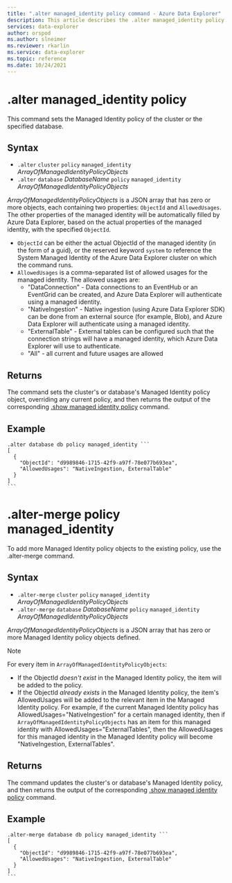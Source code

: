 ```yaml
---
title: ".alter managed_identity policy command - Azure Data Explorer"
description: This article describes the .alter managed_identity policy command in Azure Data Explorer.
services: data-explorer
author: orspod
ms.author: slneimer
ms.reviewer: rkarlin
ms.service: data-explorer
ms.topic: reference
ms.date: 10/24/2021
---
```

# .alter managed_identity policy

This command sets the Managed Identity policy of the cluster or the specified database.

## Syntax

* `.alter` `cluster` `policy` `managed_identity` *ArrayOfManagedIdentityPolicyObjects*
* `.alter` `database` *DatabaseName* `policy` `managed_identity` *ArrayOfManagedIdentityPolicyObjects*

*ArrayOfManagedIdentityPolicyObjects* is a JSON array that has zero or more objects, each containing two properties: `ObjectId` and `AllowedUsages`. The other properties of the managed identity will be automatically filled by Azure Data Explorer, based on the actual properties of the managed identity, with the specified `ObjectId`.

* `ObjectId` can be either the actual ObjectId of the managed identity (in the form of a guid), or the reserved keyword `system` to reference the System Managed Identity of the Azure Data Explorer cluster on which the command runs.
* `AllowedUsages` is a comma-separated list of allowed usages for the managed identity. The allowed usages are:
  * "DataConnection" - Data connections to an EventHub or an EventGrid can be created, and Azure Data Explorer will authenticate using a managed identity.
  * "NativeIngestion" - Native ingestion (using Azure Data Explorer SDK) can be done from an external source (for example, Blob), and Azure Data Explorer will authenticate using a managed identity.
  * "ExternalTable" - External tables can be configured such that the connection strings will have a managed identity, which Azure Data Explorer will use to authenticate.
  * "All" - all current and future usages are allowed

## Returns

The command sets the cluster's or database's Managed Identity policy object, overriding any current policy,
and then returns the output of the corresponding [.show managed identity policy](#show-managed-identity-policy) command.

## Example

~~~kusto
.alter database db policy managed_identity ```
[
  {
    "ObjectId": "d9989846-1715-42f9-a97f-78e077b693ea",
    "AllowedUsages": "NativeIngestion, ExternalTable"
  }
]
```
~~~

# .alter-merge policy managed_identity

To add more Managed Identity policy objects to the existing policy, use the .alter-merge command.

## Syntax

* `.alter-merge` `cluster` `policy` `managed_identity` *ArrayOfManagedIdentityPolicyObjects*
* `.alter-merge` `database` *DatabaseName* `policy` `managed_identity` *ArrayOfManagedIdentityPolicyObjects*

*ArrayOfManagedIdentityPolicyObjects* is a JSON array that has zero or more Managed Identity policy objects defined.

> [!NOTE]
>
> For every item in `ArrayOfManagedIdentityPolicyObjects`:
>
> * If the ObjectId *doesn't exist* in the Managed Identity policy, the item will be added to the policy.
> * If the ObjectId *already exists* in the Managed Identity policy, the item's AllowedUsages will be added to the relevant item in the Managed Identity policy. For example, if the current Managed Identity policy has AllowedUsages="NativeIngestion" for a certain managed identity, then if `ArrayOfManagedIdentityPolicyObjects` has an item for this managed identity with AllowedUsages="ExternalTables", then the AllowedUsages for this managed identity in the Managed Identity policy will become "NativeIngestion, ExternalTables".

## Returns

The command updates the cluster's or database's Managed Identity policy, and then returns the output of the corresponding [.show managed identity policy](#show-managed-identity-policy) command.

## Example

~~~kusto
.alter-merge database db policy managed_identity ```
[
  {
    "ObjectId": "d9989846-1715-42f9-a97f-78e077b693ea",
    "AllowedUsages": "NativeIngestion, ExternalTable"
  }
]
```
~~~
